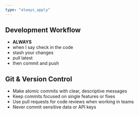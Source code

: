 ```yaml
---
type: "always_apply"
---
```


## Development Workflow
- **ALWAYS** 
- when I say check in the code
- stash your changes
- pull latest 
- then commit and push

## Git & Version Control
- Make atomic commits with clear, descriptive messages
- Keep commits focused on single features or fixes
- Use pull requests for code reviews when working in teams
- Never commit sensitive data or API keys
